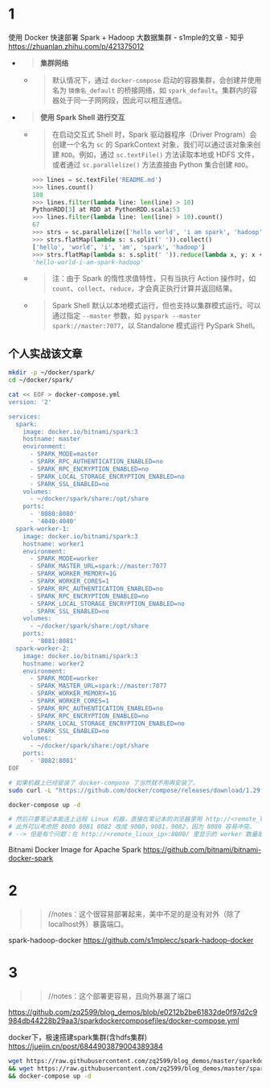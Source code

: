 
# 1

使用 Docker 快速部署 Spark + Hadoop 大数据集群 - s1mple的文章 - 知乎 https://zhuanlan.zhihu.com/p/421375012
- > **集群网络**
  * > 默认情况下，通过 `docker-compose` 启动的容器集群，会创建并使用名为 `镜像名_default` 的桥接网络，如 `spark_default`。集群内的容器处于同一子网网段，因此可以相互通信。
- > **使用 Spark Shell 进行交互**
  * > 在启动交互式 Shell 时，Spark 驱动器程序（Driver Program）会创建一个名为 `sc` 的 SparkContext 对象，我们可以通过该对象来创建 `RDD`。例如，通过 `sc.textFile()` 方法读取本地或 HDFS 文件，或者通过 `sc.parallelize()` 方法直接由 Python 集合创建 `RDD`。
    ```py
    >>> lines = sc.textFile('README.md')
    >>> lines.count()
    108                                   
    >>> lines.filter(lambda line: len(line) > 10)
    PythonRDD[3] at RDD at PythonRDD.scala:53
    >>> lines.filter(lambda line: len(line) > 10).count()
    67
    >>> strs = sc.parallelize(['hello world', 'i am spark', 'hadoop'])
    >>> strs.flatMap(lambda s: s.split(' ')).collect()
    ['hello', 'world', 'i', 'am', 'spark', 'hadoop']
    >>> strs.flatMap(lambda s: s.split(' ')).reduce(lambda x, y: x + '-' + y)
    'hello-world-i-am-spark-hadoop'
    ```
  * > 注：由于 Spark 的惰性求值特性，只有当执行 Action 操作时，如 `count`、`collect`、`reduce`，才会真正执行计算并返回结果。
  * > Spark Shell 默认以本地模式运行，但也支持以集群模式运行。可以通过指定 `--master` 参数，如 `pyspark --master spark://master:7077`，以 Standalone 模式运行 PySpark Shell。

## 个人实战该文章

```sh
mkdir -p ~/docker/spark/
cd ~/docker/spark/

cat << EOF > docker-compose.yml
version: '2'

services:
  spark:
    image: docker.io/bitnami/spark:3
    hostname: master
    environment:
      - SPARK_MODE=master
      - SPARK_RPC_AUTHENTICATION_ENABLED=no
      - SPARK_RPC_ENCRYPTION_ENABLED=no
      - SPARK_LOCAL_STORAGE_ENCRYPTION_ENABLED=no
      - SPARK_SSL_ENABLED=no
    volumes:
      - ~/docker/spark/share:/opt/share
    ports:
      - '8080:8080'
      - '4040:4040'
  spark-worker-1:
    image: docker.io/bitnami/spark:3
    hostname: worker1
    environment:
      - SPARK_MODE=worker
      - SPARK_MASTER_URL=spark://master:7077
      - SPARK_WORKER_MEMORY=1G
      - SPARK_WORKER_CORES=1
      - SPARK_RPC_AUTHENTICATION_ENABLED=no
      - SPARK_RPC_ENCRYPTION_ENABLED=no
      - SPARK_LOCAL_STORAGE_ENCRYPTION_ENABLED=no
      - SPARK_SSL_ENABLED=no
    volumes:
      - ~/docker/spark/share:/opt/share
    ports:
      - '8081:8081'
  spark-worker-2:
    image: docker.io/bitnami/spark:3
    hostname: worker2
    environment:
      - SPARK_MODE=worker
      - SPARK_MASTER_URL=spark://master:7077
      - SPARK_WORKER_MEMORY=1G
      - SPARK_WORKER_CORES=1
      - SPARK_RPC_AUTHENTICATION_ENABLED=no
      - SPARK_RPC_ENCRYPTION_ENABLED=no
      - SPARK_LOCAL_STORAGE_ENCRYPTION_ENABLED=no
      - SPARK_SSL_ENABLED=no
    volumes:
      - ~/docker/spark/share:/opt/share
    ports:
      - '8082:8081'
EOF

# 如果机器上已经安装了 docker-compose 了当然就不用再安装了。
sudo curl -L "https://github.com/docker/compose/releases/download/1.29.2/docker-compose-$(uname -s)-$(uname -m)" -o /usr/local/bin/docker-compose

docker-compose up -d

# 然后只要笔记本能连上远程 Linux 机器，直接在笔记本的浏览器里用 http://<remote_linux_ip>:8080/ 就可以访问 Spark Web UI 了。
# 此外可以考虑把 8080 8081 8082 改成 9080，9081，9082，因为 8080 容易冲突。
# --> 但是有个问题：在 http://<remote_linux_ip>:8080/ 里显示的 worker 数量是 0，也就是看起来 worker 没有连上 master。不知道为什么，回头再看吧。
```

Bitnami Docker Image for Apache Spark https://github.com/bitnami/bitnami-docker-spark

# 2
>> //notes：这个很容易部署起来，美中不足的是没有对外（除了localhost外）暴露端口。

spark-hadoop-docker https://github.com/s1mplecc/spark-hadoop-docker

# 3
>> //notes：这个部署更容易，且向外暴漏了端口

https://github.com/zq2599/blog_demos/blob/e0212b2be61832de0f97d2c9984db44228b29aa3/sparkdockercomposefiles/docker-compose.yml

docker下，极速搭建spark集群(含hdfs集群) https://juejin.cn/post/6844903879004389384
```sh
wget https://raw.githubusercontent.com/zq2599/blog_demos/master/sparkdockercomposefiles/docker-compose.yml \
&& wget https://raw.githubusercontent.com/zq2599/blog_demos/master/sparkdockercomposefiles/hadoop.env \
&& docker-compose up -d
```
